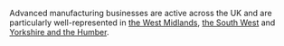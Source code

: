 Advanced manufacturing businesses are active across the UK and are particularly well-represented in [the West Midlands](/int/where-to-invest/west-midlands), [the South West](/int/where-to-invest/south-west-england) and [Yorkshire and the Humber](/int/where-to-invest/yorkshire-and-the-humber).